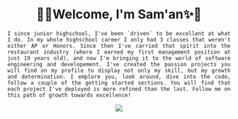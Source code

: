 <div align=center>
<h1> 🎊✨Welcome, I'm Sam'an✨🎊 </h1>
  
  <div align=justify>
    
    I since junior highschool, I've been `driven` to be excellent at what I do. In my whole highschool career I only had 3 classes that weren't either AP or Honors. Since then I've carried that spirit into the restaurant industry (where I earned my first management position at just 19 years old), and now I'm bringing it to the world of software engineering and developement. I've created the passion projects you will find on my profile to display not only my skill, but my growth and determination. I emplore you, look around, dive into the code, follow a couple of the getting started sections. You will find that each project I've deployed is more refined than the last. Follow me on this path of growth towards excellence!
    
  </div>

<!-- - 👋 Hi, I’m Sam'an!
- 👀 I’m interested in all things coding
- 🌱 I’m a Software Engineer, currently looking for a new position.
- 🕸️ Check out my [website](https://www.samanhg.com), let me know what you think!
- 💞️ I’m looking to collaborate on whatever I can, feel free to reach out!
- 📫 Reach me on [LinkedIn](https://www.linkedin.com/in/saman-khaliq/) -->

<a href="#"><img src="https://github-readme-stats.vercel.app/api?username=samanhg47&hide=,issues&include_all_commits=true&count_private=true&show_icons=true&theme=great-gatsby " />  </a>

</div>
<!---
SamanKhaliq47/SamanKhaliq47 is a ✨ special ✨ repository because its `README.md` (this file) appears on your GitHub profile.
You can click the Preview link to take a look at your changes.
--->
